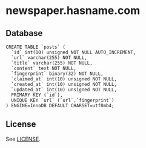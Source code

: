 # newspaper.hasname.com

## Database

    CREATE TABLE `posts` (
      `id` int(10) unsigned NOT NULL AUTO_INCREMENT,
      `url` varchar(255) NOT NULL,
      `title` varchar(255) NOT NULL,
      `content` text NOT NULL,
      `fingerprint` binary(32) NOT NULL,
      `claimed_at` int(10) unsigned NOT NULL,
      `created_at` int(10) unsigned NOT NULL,
      `updated_at` int(10) unsigned NOT NULL,
      PRIMARY KEY (`id`),
      UNIQUE KEY `url` (`url`,`fingerprint`)
    ) ENGINE=InnoDB DEFAULT CHARSET=utf8mb4;

## License

See [LICENSE](LICENSE).
